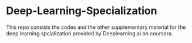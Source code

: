 # Deep-Learning-Specialization
This repo consists the codes and the other supplementary material for the deep learning spcialization provided by Deeplearning.ai on coursera.
